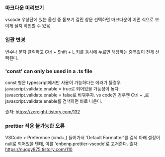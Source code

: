 ### 마크다운 미리보기

vscode 우상단에 있는 옵션 중 돋보기 걸린 창문 선택하면 마크다운이 어떤 식으로 보이게 될지 확인할 수 있음

### 일괄 변경

변수나 문자 클릭하고 Ctrl + Shift + L 키를 동시에 누르면 해당하는 중복값이 전체 선택된다.

### 'const' can only be used in a .ts file

const 형은 typescript에서만 사용이 가능하다는 에러가 뜰경우
javascript.validate.enable = true로 되어있을 가능성이 높다.
javascript.validate.enable = false로 바꿔주자.
vs code인 경우엔 Ctrl + ,로 javascript.validate.enable를 검색하면 바로 나온다.

출처: https://zereight.tistory.com/132

### prettier 적용 불가능한 오류

VSCode > Preference (cmd+,) 들어가서 'Default Formatter'를 검색
아래 설정이 null로 되어있을 텐데, 이를 'enbenp.prettier-vscode'로 고쳐준다.
출처: https://nuggy875.tistory.com/110
